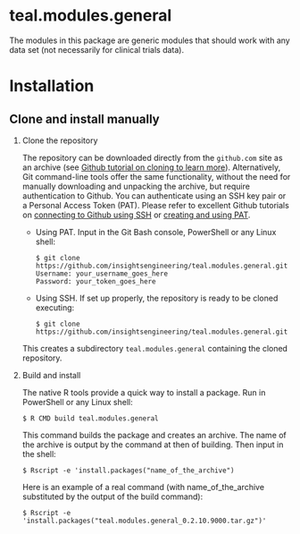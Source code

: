 # teal.modules.general

The modules in this package are generic modules that should work with any data set (not necessarily for clinical trials data).

# Installation

## Clone and install manually
1. Clone the repository

   The repository can be downloaded directly from the `github.com` site as an archive (see [Github tutorial on cloning to learn more](https://docs.github.com/en/github/creating-cloning-and-archiving-repositories/cloning-a-repository-from-github/cloning-a-repository)). Alternatively, Git command-line tools offer the same functionality, without the need for manually downloading and unpacking the archive, but require authentication to Github. You can authenticate using an SSH key pair or a Personal Access Token (PAT). Please refer to excellent Github tutorials on [connecting to Github using SSH](https://docs.github.com/en/github/authenticating-to-github) or [creating and using PAT](https://docs.github.com/en/github/authenticating-to-github/keeping-your-account-and-data-secure/creating-a-personal-access-token).
   * Using PAT. Input in the Git Bash console, PowerShell or any Linux shell:

      ```
      $ git clone https://github.com/insightsengineering/teal.modules.general.git
      Username: your_username_goes_here
      Password: your_token_goes_here
      ```
   * Using SSH. If set up properly, the repository is ready to be cloned executing:

      ```
      $ git clone https://github.com/insightsengineering/teal.modules.general.git
      ```
   This creates a subdirectory `teal.modules.general` containing the cloned repository.

2. Build and install

   The native R tools provide a quick way to install a package. Run in PowerShell or any Linux shell:
   ```
   $ R CMD build teal.modules.general
   ```
   This command builds the package and creates an archive. The name of the archive is output by the command at then of building. Then input in the shell:
   ```
   $ Rscript -e 'install.packages("name_of_the_archive")
   ```
   Here is an example of a real command (with name_of_the_archive substituted by the output of the build command):
   ```
   $ Rscript -e 'install.packages("teal.modules.general_0.2.10.9000.tar.gz")'
   ```
